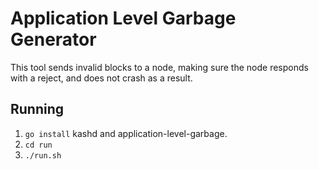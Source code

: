 # Application Level Garbage Generator
This tool sends invalid blocks to a node, making sure the node responds with a reject, and does not crash as a result.

## Running
 1. `go install` kashd and application-level-garbage.
 2. `cd run`
 3. `./run.sh`


